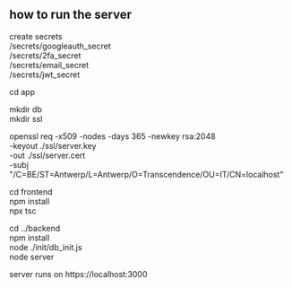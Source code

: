 ## how to run the server

create secrets  
/secrets/googleauth_secret  
/secrets/2fa_secret  
/secrets/email_secret  
/secrets/jwt_secret

cd app

mkdir db  
mkdir ssl

openssl req -x509 -nodes -days 365 -newkey rsa:2048 \
        -keyout ./ssl/server.key \
        -out ./ssl/server.cert \
        -subj "/C=BE/ST=Antwerp/L=Antwerp/O=Transcendence/OU=IT/CN=localhost"

cd frontend  
npm install  
npx tsc

cd ../backend  
npm install  
node ./init/db_init.js  
node server


server runs on https://localhost:3000
